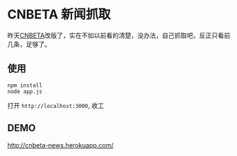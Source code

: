 # CNBETA 新闻抓取

昨天[CNBETA](http://www.cnbeta.com)改版了，实在不如以前看的清楚，没办法，自己抓取吧，反正只看前几条，足够了。

## 使用

````
npm install
node app.js
````

打开 `http://localhost:3000`, 收工

## DEMO

http://cnbeta-news.herokuapp.com/